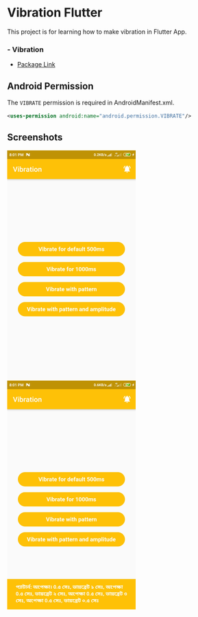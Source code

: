 # Vibration Flutter

This project is for learning how to make vibration in Flutter App.

### - Vibration
 
 - [Package Link](https://github.com/benjamindean/flutter_vibration)
 
## Android Permission
 
 The `VIBRATE` permission is required in AndroidManifest.xml.
 
 ``` xml
 <uses-permission android:name="android.permission.VIBRATE"/>
 ```
 
## Screenshots
<img src="screenshots/one.jpg" width="300"> &nbsp;&nbsp;&nbsp;&nbsp;&nbsp;&nbsp;&nbsp;&nbsp;&nbsp;&nbsp; <img src="screenshots/two.jpg" width="300">